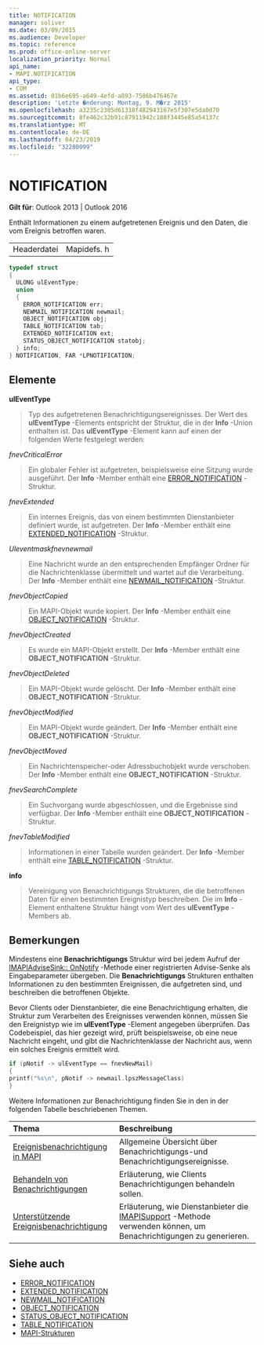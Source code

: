 ```yaml
---
title: NOTIFICATION
manager: soliver
ms.date: 03/09/2015
ms.audience: Developer
ms.topic: reference
ms.prod: office-online-server
localization_priority: Normal
api_name:
- MAPI.NOTIFICATION
api_type:
- COM
ms.assetid: 01b6e695-a649-4efd-a893-7586b476467e
description: 'Letzte �nderung: Montag, 9. M�rz 2015'
ms.openlocfilehash: a3235c2305d61318f482943167e5f307e5da0d70
ms.sourcegitcommit: 8fe462c32b91c87911942c188f3445e85a54137c
ms.translationtype: MT
ms.contentlocale: de-DE
ms.lasthandoff: 04/23/2019
ms.locfileid: "32280099"
---
```

# <a name="notification"></a>NOTIFICATION
 
**Gilt für**: Outlook 2013 | Outlook 2016 
  
Enthält Informationen zu einem aufgetretenen Ereignis und den Daten, die vom Ereignis betroffen waren.
  
|||
|:-----|:-----|
|Headerdatei  <br/> |Mapidefs. h  <br/> |
   
```cpp
typedef struct
{
  ULONG ulEventType;
  union
  {
    ERROR_NOTIFICATION err;
    NEWMAIL_NOTIFICATION newmail;
    OBJECT_NOTIFICATION obj;
    TABLE_NOTIFICATION tab;
    EXTENDED_NOTIFICATION ext;
    STATUS_OBJECT_NOTIFICATION statobj;
  } info;
} NOTIFICATION, FAR *LPNOTIFICATION;

```

## <a name="members"></a>Elemente

**ulEventType**
  
> Typ des aufgetretenen Benachrichtigungsereignisses. Der Wert des **ulEventType** -Elements entspricht der Struktur, die in der **Info** -Union enthalten ist. Das **ulEventType** -Element kann auf einen der folgenden Werte festgelegt werden: 
    
 _fnevCriticalError_
  
> Ein globaler Fehler ist aufgetreten, beispielsweise eine Sitzung wurde ausgeführt. Der **Info** -Member enthält eine [ERROR_NOTIFICATION](error_notification.md) -Struktur. 
    
 _fnevExtended_
  
> Ein internes Ereignis, das von einem bestimmten Dienstanbieter definiert wurde, ist aufgetreten. Der **Info** -Member enthält eine [EXTENDED_NOTIFICATION](extended_notification.md) -Struktur. 
    
 _Uleventmaskfnevnewmail_
  
> Eine Nachricht wurde an den entsprechenden Empfänger Ordner für die Nachrichtenklasse übermittelt und wartet auf die Verarbeitung. Der **Info** -Member enthält eine [NEWMAIL_NOTIFICATION](newmail_notification.md) -Struktur. 
    
 _fnevObjectCopied_
  
> Ein MAPI-Objekt wurde kopiert. Der **Info** -Member enthält eine [OBJECT_NOTIFICATION](object_notification.md) -Struktur. 
    
 _fnevObjectCreated_
  
> Es wurde ein MAPI-Objekt erstellt. Der **Info** -Member enthält eine **OBJECT_NOTIFICATION** -Struktur. 
    
 _fnevObjectDeleted_
  
> Ein MAPI-Objekt wurde gelöscht. Der **Info** -Member enthält eine **OBJECT_NOTIFICATION** -Struktur. 
    
 _fnevObjectModified_
  
> Ein MAPI-Objekt wurde geändert. Der **Info** -Member enthält eine **OBJECT_NOTIFICATION** -Struktur. 
    
 _fnevObjectMoved_
  
> Ein Nachrichtenspeicher-oder Adressbuchobjekt wurde verschoben. Der **Info** -Member enthält eine **OBJECT_NOTIFICATION** -Struktur. 
    
 _fnevSearchComplete_
  
> Ein Suchvorgang wurde abgeschlossen, und die Ergebnisse sind verfügbar. Der **Info** -Member enthält eine **OBJECT_NOTIFICATION** -Struktur. 
    
 _fnevTableModified_
  
> Informationen in einer Tabelle wurden geändert. Der **Info** -Member enthält eine [TABLE_NOTIFICATION](table_notification.md) -Struktur. 
    
**info**
  
> Vereinigung von Benachrichtigungs Strukturen, die die betroffenen Daten für einen bestimmten Ereignistyp beschreiben. Die im **Info** -Element enthaltene Struktur hängt vom Wert des **ulEventType** -Members ab. 
    
## <a name="remarks"></a>Bemerkungen

Mindestens eine **Benachrichtigungs** Struktur wird bei jedem Aufruf der [IMAPIAdviseSink:: OnNotify](imapiadvisesink-onnotify.md) -Methode einer registrierten Advise-Senke als Eingabeparameter übergeben. Die **Benachrichtigungs** Strukturen enthalten Informationen zu den bestimmten Ereignissen, die aufgetreten sind, und beschreiben die betroffenen Objekte. 
  
Bevor Clients oder Dienstanbieter, die eine Benachrichtigung erhalten, die Struktur zum Verarbeiten des Ereignisses verwenden können, müssen Sie den Ereignistyp wie im **ulEventType** -Element angegeben überprüfen. Das Codebeispiel, das hier gezeigt wird, prüft beispielsweise, ob eine neue Nachricht eingeht, und gibt die Nachrichtenklasse der Nachricht aus, wenn ein solches Ereignis ermittelt wird. 
  
```cpp
if (pNotif -> ulEventType == fnevNewMail)
{
printf("%s\n", pNotif -> newmail.lpszMessageClass)
}

```

Weitere Informationen zur Benachrichtigung finden Sie in den in der folgenden Tabelle beschriebenen Themen.
  
|**Thema**|**Beschreibung**|
|:-----|:-----|
|[Ereignisbenachrichtigung in MAPI](event-notification-in-mapi.md) <br/> |Allgemeine Übersicht über Benachrichtigungs-und Benachrichtigungsereignisse.  <br/> |
|[Behandeln von Benachrichtigungen](handling-notifications.md) <br/> |Erläuterung, wie Clients Benachrichtigungen behandeln sollen.  <br/> |
|[Unterstützende Ereignisbenachrichtigung](supporting-event-notification.md) <br/> |Erläuterung, wie Dienstanbieter die [IMAPISupport](imapisupportiunknown.md) -Methode verwenden können, um Benachrichtigungen zu generieren.  <br/> |
   
## <a name="see-also"></a>Siehe auch


- [ERROR_NOTIFICATION](error_notification.md)  
- [EXTENDED_NOTIFICATION](extended_notification.md)  
- [NEWMAIL_NOTIFICATION](newmail_notification.md)  
- [OBJECT_NOTIFICATION](object_notification.md)  
- [STATUS_OBJECT_NOTIFICATION](status_object_notification.md)  
- [TABLE_NOTIFICATION](table_notification.md)
- [MAPI-Strukturen](mapi-structures.md)

